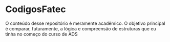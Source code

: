 # CodigosFatec

O conteúdo desse repositório é meramente acadêmico. 
O objetivo principal é comparar, futuramente, a lógica e compreensão de estruturas que eu tinha no começo do curso de ADS
